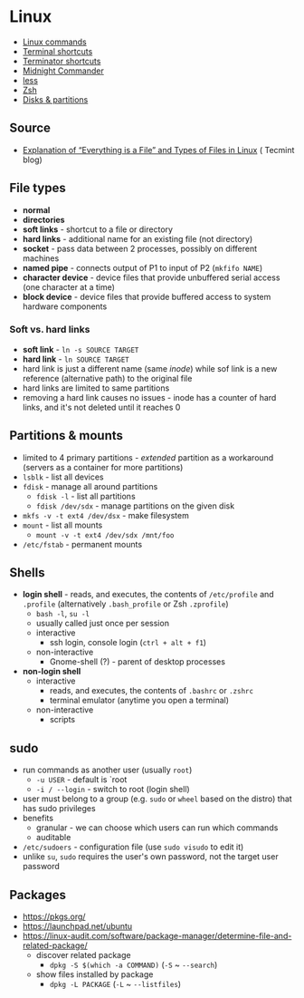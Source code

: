 # Linux

- [Linux commands](linux-commands.md)
- [Terminal shortcuts](terminal-shortcuts.md)
- [Terminator shortcuts](terminator-shortcuts.md)
- [Midnight Commander](mc.md)
- [less](less.md)
- [Zsh](zsh.md)
- [Disks & partitions](disks-partitions.md)

## Source

- [Explanation of “Everything is a File” and Types of Files in Linux](https://www.tecmint.com/explanation-of-everything-is-a-file-and-types-of-files-in-linux/) (
  Tecmint blog)

## File types

- **normal**
- **directories**
- **soft links** - shortcut to a file or directory
- **hard links** - additional name for an existing file (not directory)
- **socket** - pass data between 2 processes, possibly on different machines
- **named pipe** - connects output of P1 to input of P2 (`mkfifo NAME`)
- **character device** - device files that provide unbuffered serial access (one character at a time)
- **block device** - device files that provide buffered access to system hardware components

### Soft vs. hard links

- **soft link** - `ln -s SOURCE TARGET`
- **hard link** - `ln SOURCE TARGET`
- hard link is just a different name (same _inode_) while sof link is a new reference (alternative path) to the original file
- hard links are limited to same partitions
- removing a hard link causes no issues - inode has a counter of hard links, and it's not deleted until it reaches 0

## Partitions & mounts

- limited to 4 primary partitions - _extended_ partition as a workaround (servers as a container for more partitions)
- `lsblk` - list all devices
- `fdisk` - manage all around partitions
    - `fdisk -l` - list all partitions
    - `fdisk /dev/sdx` - manage partitions on the given disk
- `mkfs -v -t ext4 /dev/dsx` - make filesystem
- `mount` - list all mounts
    - `mount -v -t ext4 /dev/sdx /mnt/foo`
- `/etc/fstab` - permanent mounts

## Shells

- **login shell** - reads, and executes, the contents of `/etc/profile` and `.profile` (alternatively `.bash_profile` or Zsh `.zprofile`)
    - `bash -l`, `su -l`
    - usually called just once per session
    - interactive
        - ssh login, console login (`ctrl + alt + f1`)
    - non-interactive
        - Gnome-shell (?) - parent of desktop processes
- **non-login shell**
    - interactive
        - reads, and executes, the contents of `.bashrc` or `.zshrc`
        - terminal emulator (anytime you open a terminal)
    - non-interactive
        - scripts

## sudo

- run commands as another user (usually `root`)
    - `-u USER` - default is `root
    - `-i / --login` - switch to root (login shell)
- user must belong to a group (e.g. `sudo` or `wheel` based on the distro) that has sudo privileges
- benefits
    - granular - we can choose which users can run which commands
    - auditable
- `/etc/sudoers` - configuration file (use `sudo visudo` to edit it)
- unlike `su`, `sudo` requires the user's own password, not the target user password

## Packages

- https://pkgs.org/
- https://launchpad.net/ubuntu
- https://linux-audit.com/software/package-manager/determine-file-and-related-package/
    - discover related package
        - `dpkg -S $(which -a COMMAND)` (`-S` ~ `--search`)
    - show files installed by package
        - `dpkg -L PACKAGE` (`-L` ~ `--listfiles`)
